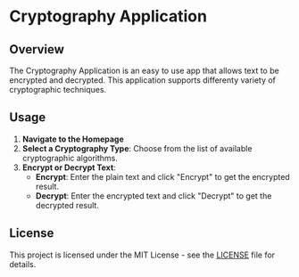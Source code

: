 # Cryptography Application

## Overview

The Cryptography Application is an easy to use app that allows text to be encrypted and decrypted. This application supports differenty variety of cryptographic techniques.

## Usage

1. **Navigate to the Homepage**
2. **Select a Cryptography Type**: Choose from the list of available cryptographic algorithms.
3. **Encrypt or Decrypt Text**:
    - **Encrypt**: Enter the plain text and click "Encrypt" to get the encrypted result.
    - **Decrypt**: Enter the encrypted text and click "Decrypt" to get the decrypted result.

## License

This project is licensed under the MIT License - see the [LICENSE](LICENSE) file for details.

